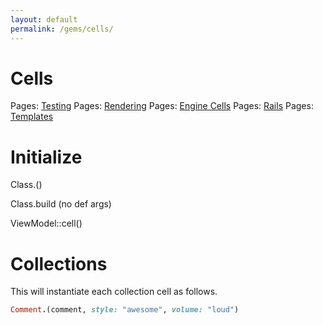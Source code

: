 ```yaml
---
layout: default
permalink: /gems/cells/
---
```


# Cells


Pages: [Testing](testing.html)
Pages: [Rendering](render.html)
Pages: [Engine Cells](engine.html)
Pages: [Rails](rails.html)
Pages: [Templates](templates.html)


# Initialize

Class.()

Class.build (no def args)

ViewModel::cell()



# Collections

This will instantiate each collection cell as follows.

```ruby
Comment.(comment, style: "awesome", volume: "loud")
```